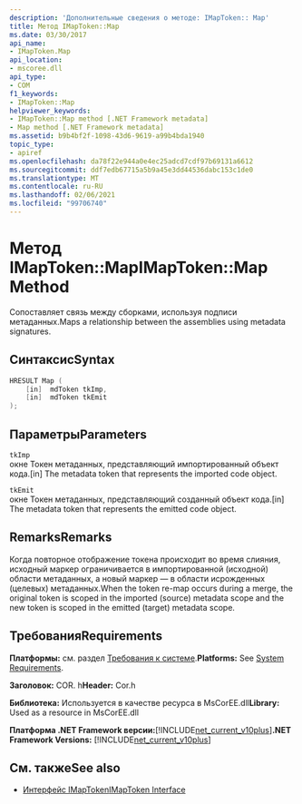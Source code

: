 ```yaml
---
description: 'Дополнительные сведения о методе: IMapToken:: Map'
title: Метод IMapToken::Map
ms.date: 03/30/2017
api_name:
- IMapToken.Map
api_location:
- mscoree.dll
api_type:
- COM
f1_keywords:
- IMapToken::Map
helpviewer_keywords:
- IMapToken::Map method [.NET Framework metadata]
- Map method [.NET Framework metadata]
ms.assetid: b9b4bf2f-1098-43d6-9619-a99b4bda1940
topic_type:
- apiref
ms.openlocfilehash: da78f22e944a0e4ec25adcd7cdf97b69131a6612
ms.sourcegitcommit: ddf7edb67715a5b9a45e3dd44536dabc153c1de0
ms.translationtype: MT
ms.contentlocale: ru-RU
ms.lasthandoff: 02/06/2021
ms.locfileid: "99706740"
---
```

# <a name="imaptokenmap-method"></a><span data-ttu-id="ee668-103">Метод IMapToken::Map</span><span class="sxs-lookup"><span data-stu-id="ee668-103">IMapToken::Map Method</span></span>

<span data-ttu-id="ee668-104">Сопоставляет связь между сборками, используя подписи метаданных.</span><span class="sxs-lookup"><span data-stu-id="ee668-104">Maps a relationship between the assemblies using metadata signatures.</span></span>  
  
## <a name="syntax"></a><span data-ttu-id="ee668-105">Синтаксис</span><span class="sxs-lookup"><span data-stu-id="ee668-105">Syntax</span></span>  
  
```cpp  
HRESULT Map (  
    [in]  mdToken tkImp,
    [in]  mdToken tkEmit  
);  
```  
  
## <a name="parameters"></a><span data-ttu-id="ee668-106">Параметры</span><span class="sxs-lookup"><span data-stu-id="ee668-106">Parameters</span></span>  

 `tkImp`  
 <span data-ttu-id="ee668-107">окне Токен метаданных, представляющий импортированный объект кода.</span><span class="sxs-lookup"><span data-stu-id="ee668-107">[in] The metadata token that represents the imported code object.</span></span>  
  
 `tkEmit`  
 <span data-ttu-id="ee668-108">окне Токен метаданных, представляющий созданный объект кода.</span><span class="sxs-lookup"><span data-stu-id="ee668-108">[in] The metadata token that represents the emitted code object.</span></span>  
  
## <a name="remarks"></a><span data-ttu-id="ee668-109">Remarks</span><span class="sxs-lookup"><span data-stu-id="ee668-109">Remarks</span></span>  

 <span data-ttu-id="ee668-110">Когда повторное отображение токена происходит во время слияния, исходный маркер ограничивается в импортированной (исходной) области метаданных, а новый маркер — в области исрожденных (целевых) метаданных.</span><span class="sxs-lookup"><span data-stu-id="ee668-110">When the token re-map occurs during a merge, the original token is scoped in the imported (source) metadata scope and the new token is scoped in the emitted (target) metadata scope.</span></span>  
  
## <a name="requirements"></a><span data-ttu-id="ee668-111">Требования</span><span class="sxs-lookup"><span data-stu-id="ee668-111">Requirements</span></span>  

 <span data-ttu-id="ee668-112">**Платформы:** см. раздел [Требования к системе](../../get-started/system-requirements.md).</span><span class="sxs-lookup"><span data-stu-id="ee668-112">**Platforms:** See [System Requirements](../../get-started/system-requirements.md).</span></span>  
  
 <span data-ttu-id="ee668-113">**Заголовок:** COR. h</span><span class="sxs-lookup"><span data-stu-id="ee668-113">**Header:** Cor.h</span></span>  
  
 <span data-ttu-id="ee668-114">**Библиотека:** Используется в качестве ресурса в MsCorEE.dll</span><span class="sxs-lookup"><span data-stu-id="ee668-114">**Library:** Used as a resource in MsCorEE.dll</span></span>  
  
 <span data-ttu-id="ee668-115">**Платформа .NET Framework версии:**[!INCLUDE[net_current_v10plus](../../../../includes/net-current-v10plus-md.md)]</span><span class="sxs-lookup"><span data-stu-id="ee668-115">**.NET Framework Versions:** [!INCLUDE[net_current_v10plus](../../../../includes/net-current-v10plus-md.md)]</span></span>  
  
## <a name="see-also"></a><span data-ttu-id="ee668-116">См. также</span><span class="sxs-lookup"><span data-stu-id="ee668-116">See also</span></span>

- [<span data-ttu-id="ee668-117">Интерфейс IMapToken</span><span class="sxs-lookup"><span data-stu-id="ee668-117">IMapToken Interface</span></span>](imaptoken-interface.md)
